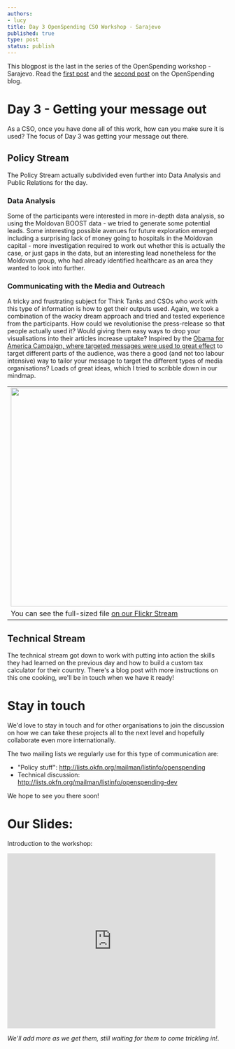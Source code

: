 ```yaml
---
authors:
- lucy
title: Day 3 OpenSpending CSO Workshop - Sarajevo
published: true
type: post
status: publish
---
```


This blogpost is the last in the series of the OpenSpending workshop - Sarajevo. Read the [first post](http://openspending.org/blog/2012/11/26/Sarajevo-Workshop-Writeup.html) and the [second post](http://openspending.org/blog/2012/11/26/Sarajevo-Workshop-Writeup-2.html) on the OpenSpending blog. 

# Day 3 - Getting your message out

As a CSO, once you have done all of this work, how can you make sure it is used? The focus of Day 3 was getting your message out there.

## Policy Stream

The Policy Stream actually subdivided even further into Data Analysis and Public Relations for the day.

### Data Analysis

Some of the participants were interested in more in-depth data analysis, so using the Moldovan BOOST data - we tried to generate some potential leads. Some interesting possible avenues for future exploration emerged including a surprising lack of money going to hospitals in the Moldovan capital - more investigation required to work out whether this is actually the case, or just gaps in the data, but an interesting lead nonetheless for the Moldovan group, who had already identified healthcare as an area they wanted to look into further.

### Communicating with the Media and Outreach

A tricky and frustrating subject for Think Tanks and CSOs who work with this type of information is how to get their outputs used. Again, we took a combination of the wacky dream approach and tried and tested experience from the participants. How could we revolutionise the press-release so that people actually used it? Would giving them easy ways to drop your visualisations into their articles increase uptake? Inspired by the [Obama for America Campaign, where targeted messages were used to great effect](http://projects.propublica.org/emails/) to target different parts of the audience, was there a good (and not too labour intensive) way to tailor your message to target the different types of media organisations? Loads of great ideas, which I tried to scribble down in our mindmap.

<table>
<tr><td><img alt="" src="http://farm9.staticflickr.com/8200/8220832792_daa9ab9474_z.jpg" title="Outreach" class="alignnone" width="500" height="500" /></td></tr>
<tr><td class="caption">You can see the full-sized file <a href="http://www.flickr.com/photos/okfn/8220832792/sizes/z/in/photostream/">on our Flickr Stream</a></td></tr>
</table>

## Technical Stream

The technical stream got down to work with putting into action the skills they had learned on the previous day and how to build a custom tax calculator for their country. There's a blog post with more instructions on this one cooking, we'll be in touch when we have it ready!

# Stay in touch

We'd love to stay in touch and for other organisations to join the discussion on how we can take these projects all to the next level and hopefully collaborate even more internationally.

The two mailing lists we regularly use for this type of communication are:

* "Policy stuff": <http://lists.okfn.org/mailman/listinfo/openspending>
* Technical discussion: <http://lists.okfn.org/mailman/listinfo/openspending-dev>

We hope to see you there soon!

# Our Slides:

Introduction to the workshop:

<iframe src="http://www.slideshare.net/slideshow/embed_code/15314825" width="476" height="400" frameborder="0" marginwidth="0" marginheight="0" scrolling="no"></iframe>

*We'll add more as we get them, still waiting for them to come trickling in!*.
